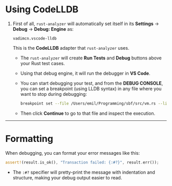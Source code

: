 # Using CodeLLDB

1. First of all, `rust-analyzer` will automatically set itself in its **Settings** → **Debug** → **Debug: Engine** as:

   ```
   vadimcn.vscode-lldb
   ```

   This is the **CodeLLDB** adapter that `rust-analyzer` uses.

   - The `rust-analyzer` will create **Run Tests** and **Debug** buttons above your Rust test cases.
   - Using that debug engine, it will run the debugger in **VS Code**.
   - You can start debugging your test, and from the **DEBUG CONSOLE**, you can set a breakpoint (using LLDB syntax) in any file where you want to stop during debugging:

     ```sh
     breakpoint set --file /Users/emil/Programming/sbf/src/vm.rs --line 364
     ```

   - Then click **Continue** to go to that file and inspect the execution.

---

# Formatting

When debugging, you can format your error messages like this:

```rs
assert!(result.is_ok(), "Transaction failed: {:#?}", result.err());
```

- The `:#?` specifier will pretty-print the message with indentation and structure, making your debug output easier to read.
